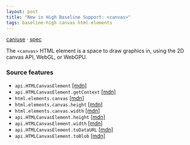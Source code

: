```yaml
---
layout: post
title: "New in High Baseline Support: <canvas>"
tags: baseline-high canvas html-elements
---
```


[caniuse](https://caniuse.com/?search=canvas) · [spec](https://html.spec.whatwg.org/multipage/canvas.html#canvas)

The `<canvas>` HTML element is a space to draw graphics in, using the 2D canvas API, WebGL, or WebGPU.

### Source features

- ``api.HTMLCanvasElement`` [[mdn]](https://developer.mozilla.org/en-US/search?q=api.HTMLCanvasElement)
- ``api.HTMLCanvasElement.getContext`` [[mdn]](https://developer.mozilla.org/en-US/search?q=api.HTMLCanvasElement.getContext)
- ``html.elements.canvas`` [[mdn]](https://developer.mozilla.org/en-US/search?q=html.elements.canvas)
- ``html.elements.canvas.height`` [[mdn]](https://developer.mozilla.org/en-US/search?q=html.elements.canvas.height)
- ``html.elements.canvas.width`` [[mdn]](https://developer.mozilla.org/en-US/search?q=html.elements.canvas.width)
- ``api.HTMLCanvasElement.height`` [[mdn]](https://developer.mozilla.org/en-US/search?q=api.HTMLCanvasElement.height)
- ``api.HTMLCanvasElement.width`` [[mdn]](https://developer.mozilla.org/en-US/search?q=api.HTMLCanvasElement.width)
- ``api.HTMLCanvasElement.toDataURL`` [[mdn]](https://developer.mozilla.org/en-US/search?q=api.HTMLCanvasElement.toDataURL)
- ``api.HTMLCanvasElement.toBlob`` [[mdn]](https://developer.mozilla.org/en-US/search?q=api.HTMLCanvasElement.toBlob)
